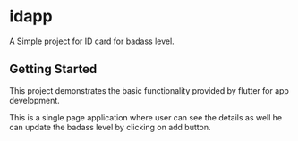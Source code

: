 # idapp

A Simple project for ID card for badass level.

## Getting Started

This project demonstrates the basic functionality provided by flutter for app development.

This is a single page application where user can see the details as well he can update the 
badass level by clicking on add button.

